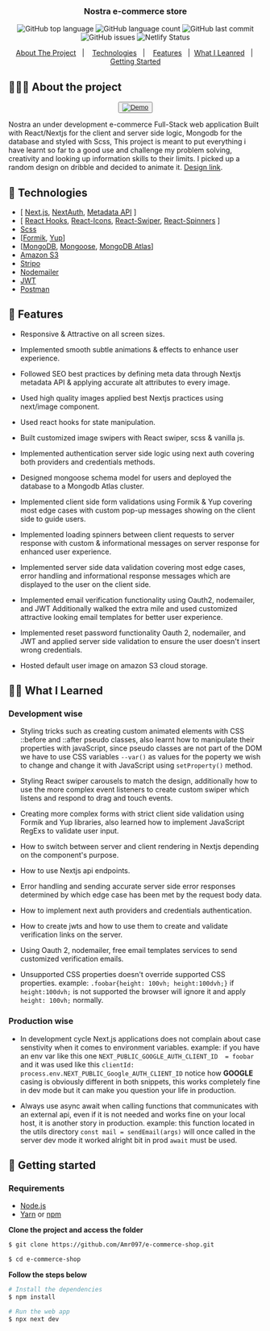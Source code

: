 <h3 align="center">
   Nostra e-commerce store
</h3>

<p align="center"></p>

<p align="center">
  <img alt="GitHub top language" src="https://img.shields.io/github/languages/top/Amr097/e-commerce-shop">

  <img alt="GitHub language count" src="https://img.shields.io/github/languages/count/Amr097/e-commerce-shop">

  <img alt="GitHub last commit" src="https://img.shields.io/github/last-commit/Amr097/e-commerce-shop">

  <img alt="GitHub issues" src="https://img.shields.io/github/issues/Amr097/e-commerce-shop">

  <img alt="Netlify Status" src="https://api.netlify.com/api/v1/badges/52a12327-6ea4-4a38-ba1c-7befa180c1cb/deploy-status">
</p>

<p align="center">
  <a href="#-about-the-project">About The Project</a>&nbsp;&nbsp;&nbsp;|&nbsp;&nbsp;&nbsp;
  <a href="#-technologies">Technologies</a>&nbsp;&nbsp;&nbsp;|&nbsp;&nbsp;&nbsp;
   <a href="#-features">Features</a>&nbsp;&nbsp;&nbsp;|&nbsp;
   <a href="#-what-i-learned">What I Leanred</a>&nbsp;&nbsp;&nbsp;|&nbsp;
  <a href="#-getting-started">Getting Started</a>
  
</p>

## 👨🏻‍💻 About the project

<p align="center">
  <button><a href="https://nostra-shop.netlify.app/"><img alt="Demo" src="https://amr-blogging-app.s3.eu-central-1.amazonaws.com/demo.webp" target="_blank"></img></a></button>
    
Nostra an under development e-commerce Full-Stack web application Built with React/Nextjs for the client and server side logic, Mongodb for the database and styled with Scss, This project is meant to put everything i have learnt so far to a good use and challenge my problem solving, creativity and looking up information skills to their limits. I picked up a random design on dribble and decided to animate it. [Design link](https://dribbble.com/shots/20743352-Fashion-E-commerce-Landing-Page).

## 🚀 Technologies

- [ [Next.js](), [NextAuth](), [Metadata API]() ]
- [ [React Hooks](), [React-Icons](), [React-Swiper](), [React-Spinners]() ]
- [Scss]()
- [[Formik](), [Yup]()]
- [[MongoDB](), [Mongoose](), [MongoDB Atlas]()]
- [Amazon S3]()
- [Stripo]()
- [Nodemailer]()
- [JWT]()
- [Postman]()

## 📜 Features

- Responsive & Attractive on all screen sizes.

- Implemented smooth subtle animations & effects to enhance user experience.

- Followed SEO best practices by defining meta data through Nextjs metadata API & applying accurate alt attributes to every image.

- Used high quality images applied best Nextjs practices using next/image component.

- Used react hooks for state manipulation.

- Built customized image swipers with React swiper, scss & vanilla js.

- Implemented authentication server side logic using next auth covering both providers and credentials methods.

- Designed mongoose schema model for users and deployed the database to a Mongodb Atlas cluster.

- Implemented client side form validations using Formik & Yup covering most edge cases with custom pop-up messages showing on the client side to guide users.

- Implemented loading spinners between client requests to server response with custom & informational messages on server response for enhanced user experience.

- Implemented server side data validation covering most edge cases, error handling and informational response messages which are displayed to the user on the client side.

- Implemented email verification functionality using Oauth2, nodemailer, and JWT Additionally walked the extra mile and used customized attractive looking email templates for better user experience.

- Implemented reset password functionality Oauth 2, nodemailer, and JWT and applied server side validation to ensure the user doesn't insert wrong credentials.

- Hosted default user image on amazon S3 cloud storage.

## ✍🏻 What I Learned

### Development wise

- Styling tricks such as creating custom animated elements with CSS ::before and ::after pseudo classes, also learnt how to manipulate their properties with javaScript, since pseudo classes are not part of the DOM we have to use CSS variables `--var()` as values for the poperty we wish to change and change it with JavaScript using `setProperty()` method.

- Styling React swiper carousels to match the design, additionally how to use the more complex event listeners to create custom swiper which listens and respond to drag and touch events.

- Creating more complex forms with strict client side validation using Formik and Yup libraries, also learned how to implement JavaScript RegExs to validate user input.

- How to switch between server and client rendering in Nextjs depending on the component's purpose.

- How to use Nextjs api endpoints.

- Error handling and sending accurate server side error responses determined by which edge case has been met by the request body data.

- How to implement next auth providers and credentials authentication.

- How to create jwts and how to use them to create and validate verification links on the server.

- Using Oauth 2, nodemailer, free email templates services to send customized verification emails.

- Unsupported CSS properties doesn't override supported CSS properties. example: `.foobar{height: 100vh; height:100dvh;}` if `height:100dvh;` is not supported the browser will ignore it and apply `height: 100vh;` normally.

### Production wise

- In development cycle Next.js applications does not complain about case senstivity when it comes to environment variables. example: if you have an env var like this one `NEXT_PUBLIC_GOOGLE_AUTH_CLIENT_ID  = foobar` and it was used like this `clientId: process.env.NEXT_PUBLIC_Google_AUTH_CLIENT_ID` notice how **GOOGLE** casing is obviously different in both snippets, this works completely fine in dev mode but it can make you question your life in production.

- Always use async await when calling functions that communicates with an external api, even if it is not needed and works fine on your local host, it is another story in production. example: this function located in the utils directory `const mail = sendEmail(args)` will once called in the server dev mode it worked alright bit in prod `await` must be used.

## 🐢 Getting started

### Requirements

- [Node.js](https://nodejs.org/en/)
- [Yarn](https://classic.yarnpkg.com/) or [npm](https://www.npmjs.com/)

**Clone the project and access the folder**

```bash
$ git clone https://github.com/Amr097/e-commerce-shop.git

$ cd e-commerce-shop

```

**Follow the steps below**

```bash
# Install the dependencies
$ npm install

# Run the web app
$ npx next dev
```
